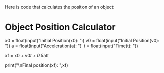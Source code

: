 Here is code that calculates the position of an object:

# Object Position Calculator

x0 = float(input("Initial Position(x0): "))
v0 = float(input("Initial Position(v0): "))
a = float(input("Acceleration(a): "))
t = float(input("Time(t): "))

xf = x0 + v0*t + 0.5*a*t*t

print("\nFinal position(xf): ",xf)
